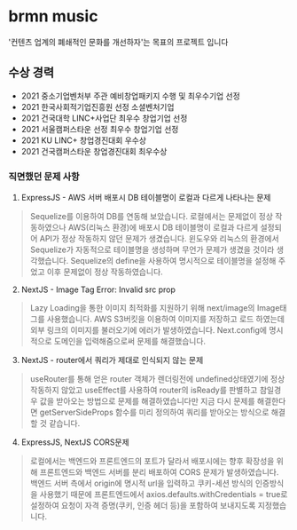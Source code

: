 # brmn music

'컨텐츠 업계의 폐쇄적인 문화를 개선하자'는 목표의 프로젝트 입니다

## 수상 경력
- 2021 중소기업벤처부 주관 예비창업패키지 수행 및 최우수기업 선정
- 2021 한국사회적기업진흥원 선정 소셜벤처기업
- 2021 건국대학 LINC+사업단 최우수 창업기업 선정
- 2021 서울캠퍼스타운 선정 최우수 창업기업 선정
- 2021 KU LINC+ 창업경진대회 우수상
- 2021 건국캠퍼스타운 창업경진대회 최우수상

### 직면했던 문제 사항
1) ExpressJS - AWS 서버 배포시 DB 테이블명이 로컬과 다르게 나타나는 문제

> Sequelize를 이용하여 DB를 연동해 보았습니다. 로컬에서는 문제없이 정상 작동하였으나 AWS(리눅스 환경)에 배포시 DB 테이블명이 로컬과 다르게 설정되어 API가 정상 작동하지 않던 문제가 생겼습니다. 윈도우와 리눅스의 환경에서 Sequelize가 자동적으로 테이블명을 생성하며 무언가 문제가 생겼을 것이라 생각했습니다. Sequelize의 define을 사용하여 명시적으로 테이블명을 설정해 주었고 이후 문제없이 정상 작동하였습니다.

2) NextJS - Image Tag Error: Invalid src prop

> Lazy Loading을 통한 이미지 최적화를 지원하기 위해 next/image의 Image태그를 사용했습니다. AWS S3버킷을 이용하여 이미지를 저장하고 로드 하였는데 외부 링크의 이미지를 불러오기에 에러가 발생하였습니다. Next.config에 명시적으로 도메인을 입력해줌으로써 문제를 해결했습니다.

3) NextJS - router에서 쿼리가 제대로 인식되지 않는 문제

> useRouter를 통해 얻은 router 객체가 렌더링전에 undefined상태였기에 정상 작동하지 않았고 useEffect를 사용하여 router의 isReady를 판별하고 참일경우 값을 받아오는 방법으로 문제를 해결하였습니다만 지금 다시 문제를 해결한다면 getServerSideProps 함수를 미리 정의하여 쿼리를 받아오는 방식으로 해결할 것 같습니다.

4) ExpressJS, NextJS CORS문제

> 로컬에서는 백엔드와 프론트엔드의 포트가 달라서 배포시에는 향후 확장성을 위해 프론트엔드와 백엔드 서버를 분리 배포하여 CORS 문제가 발생하였습니다. 백엔드 서버 측에서 origin에 명시적 url을 입력하고 쿠키-세션 방식의 인증방식을 사용했기 때문에 프론트엔드에서 axios.defaults.withCredentials = true로 설정하여 요청이 자격 증명(쿠키, 인증 헤더 등)을 포함하여 보내지도록 지정했습니다.
